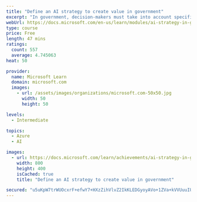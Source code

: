 ```yaml
---
title: "Define an AI strategy to create value in government"
excerpt: "In government, decision-makers must take into account specific public sector considerations before they can realize the true transformational power of AI. Government agencies need to think strategically about AI – and they need to start today. To create real value, a comprehensive understanding of all the strategic components is required."
webUrl: https://docs.microsoft.com/en-us/learn/modules/ai-strategy-in-government/
type: course
price: Free
length: 47 mins
ratings:
  count: 557
  average: 4.745063
heat: 50

provider:
  name: Microsoft Learn
  domain: microsoft.com
  images:
    - url: /assets/images/organizations/microsoft.com-50x50.jpg
      width: 50
      height: 50

levels:
  - Intermediate

topics:
  - Azure
  - AI

images:
  - url: https://docs.microsoft.com/learn/achievements/ai-strategy-in-government-social.png
    width: 800
    height: 400
    isCached: true
    title: "Define an AI strategy to create value in government"

secured: "u5uKpW7trWUOcxrF+efwY7+HXzZihVlvZ2IkKLEDGyoyAVo+1ZVa+kVVUuuIUPvTJBsEoS8mMTWi2RX3H2qO2pqUa3xWuSiYGf41L5wHW/ZPCoQHkE7NwvpAbMU3U+OpSs3DhXyNzqAWphbwRcI0lI9CLWRYz58xZOQdzgamvpufLp1tdE9jQFAcSj4hLKYRG8uTaqboM+OXTn23s6k2Xc23mU0UoPXjlIDmyDbUN/++h1aNZIeZ81H81SEOGZ7wP6Dfw9O70SOQGj5CorR2MHhi4jcwTaZin7O4RkUStvJuzEq9Ps67HSKRqZkBJXR79CFTsNdo6ywlOeEBkysuJUWHHK6R3xyEycG7bqKrCNP3VZNwo7cS9Vimg4SWjrYhT0Tmko+rPhH19RjXoCwi7g==;DGhQK385PgaAdI1cGxdREQ=="
---
```


